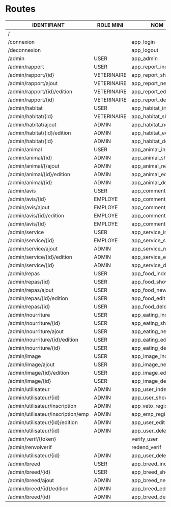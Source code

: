 # Routes


| IDENTIFIANT                        | ROLE MINI   | NOM                |
|------------------------------------|-------------|--------------------|
| /                                  |             |                    | 
| /connexion                         |             | app_login          |
| /deconnexion                       |             | app_logout         |
| /admin                             | USER        | app_admin          | 
| /admin/rapport                     | USER        | app_report_index   |
| /admin/rapport/{id}                | VETERINAIRE | app_report_show    |
| /admin/rapport/ajout               | VETERINAIRE | app_report_new     |
| /admin/rapport/{id}/edition        | VETERINAIRE | app_report_edit    |
| /admin/rapport/{id}                | VETERINAIRE | app_report_delete  |
| /admin/habitat                     | USER        | app_habitat_index  |
| /admin/habitat/{id}                | VETERINAIRE | app_habitat_show   |
| /admin/habitat/ajout               | ADMIN       | app_habitat_new    |
| /admin/habitat/{id}/edition        | ADMIN       | app_habitat_edit   |
| /admin/habitat/{id}                | ADMIN       | app_habitat_delete |
| /admin/animal                      | USER        | app_animal_index   |
| /admin/animal/{id}                 | ADMIN       | app_animal_show    |
| /admin/animal/{/ajout              | ADMIN       | app_animal_new     |
| /admin/animal/{id}/edition         | ADMIN       | app_animal_edit    |
| /admin/animal/{id}                 | ADMIN       | app_animal_delete  |
| /admin/avis                        | USER        | app_comment_index  |
| /admin/avis/{id}                   | EMPLOYE     | app_comment_show   |
| /admin/avis/ajout                  | EMPLOYE     | app_comment_new    |
| /admin/avis/{id}/edition           | EMPLOYE     | app_comment_edit   |
| /admin/avis/{id}                   | EMPLOYE     | app_comment_delete |
| /admin/service                     | USER        | app_service_index  |
| /admin/service/{id}                | EMPLOYE     | app_service_show   |
| /admin/service/ajout               | ADMIN       | app_service_new    |
| /admin/service/{id}/edition        | ADMIN       | app_service_edit   |
| /admin/service/{id}                | ADMIN       | app_service_delete |
| /admin/repas                       | USER        | app_food_index     |
| /admin/repas/{id}                  | USER        | app_food_show      |
| /admin/repas/ajout                 | USER        | app_food_new       |
| /admin/repas/{id}/edition          | USER        | app_food_edit      |
| /admin/repas/{id}                  | USER        | app_food_delete    |
| /admin/nourriture                  | USER        | app_eating_index   |
| /admin/nourriture/{id}             | USER        | app_eating_show    |
| /admin/nourriture/ajout            | USER        | app_eating_new     |
| /admin/nourriture/{id}/edition     | USER        | app_eating_edit    |
| /admin/nourriture/{id}             | USER        | app_eating_delete  |
| /admin/image                       | USER        | app_image_index    |
| /admin/image/ajout                 | USER        | app_image_new      |
| /admin/image/{id}/edition          | USER        | app_image_edit     |
| /admin/image/{id}                  | USER        | app_image_delete   |
| /admin/utilisateur                 | ADMIN       | app_user_index     |
| /admin/utilisateur/{id}            | ADMIN       | app_user_show      |
| /admin/utilisateur/inscription     | ADMIN       | app_veto_register  |
| /admin/utilisateur/inscription/emp | ADMIN       | app_emp_register   |
| /admin/utilisateur/{id}/edition    | ADMIN       | app_user_edit      |
| /admin/utilisateur/{id}            | ADMIN       | app_user_delete    |
| /admin/verif/{token}               |             | verify_user        |
| /admin/renvoiverif                 |             | redend_verif       |
| /admin/utilisateur/{id}            | ADMIN       | app_user_delete    |
| /admin/breed                       | USER        | app_breed_index    |
| /admin/breed/{id}                  | USER        | app_breed_show     |
| /admin/breed/ajout                 | ADMIN       | app_breed_new      |
| /admin/breed/{id}/edition          | ADMIN       | app_breed_edit     |
| /admin/breed/{id}                  | ADMIN       | app_breed_delete   |